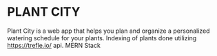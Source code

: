 # PLANT CITY

Plant City is a web app that helps you plan and organize a personalized watering schedule for your plants. Indexing of plants done utilizing https://trefle.io/ api. MERN Stack

